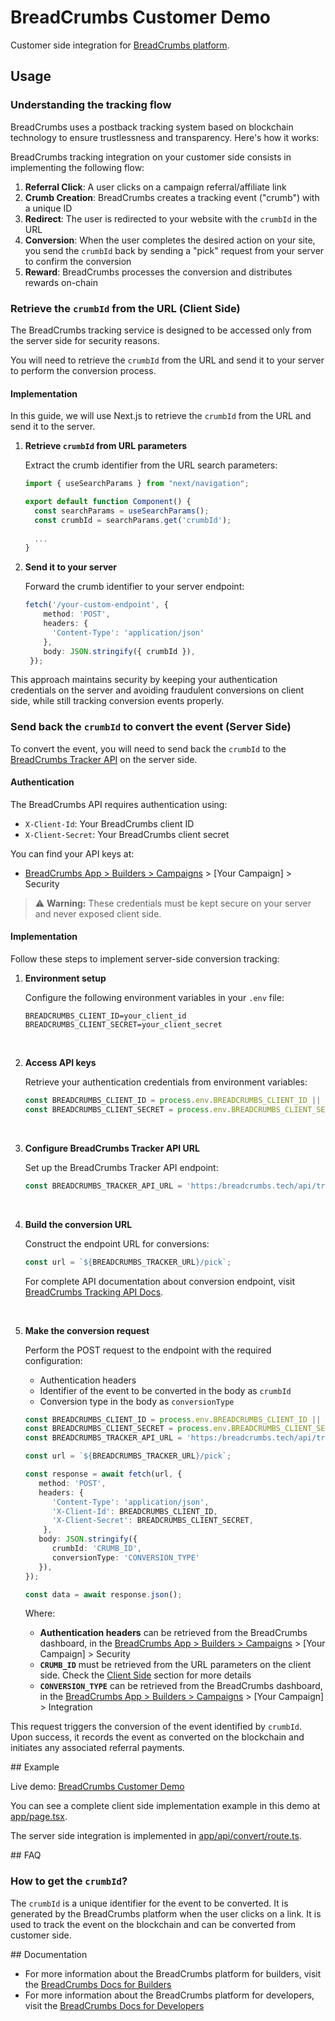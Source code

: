 # BreadCrumbs Customer Demo

Customer side integration for [BreadCrumbs platform](https://bread-crumbs.tech/).

## Usage

### Understanding the tracking flow

BreadCrumbs uses a postback tracking system based on blockchain technology to ensure trustlessness and transparency. Here's how it works:

BreadCrumbs tracking integration on your customer side consists in implementing the following flow:

1. **Referral Click**: A user clicks on a campaign referral/affiliate link
2. **Crumb Creation**: BreadCrumbs creates a tracking event ("crumb") with a unique ID
3. **Redirect**: The user is redirected to your website with the `crumbId` in the URL
4. **Conversion**: When the user completes the desired action on your site, you send the `crumbId` back by sending a "pick" request from your server to confirm the conversion
5. **Reward**: BreadCrumbs processes the conversion and distributes rewards on-chain

### Retrieve the `crumbId` from the URL (Client Side)

The BreadCrumbs tracking service is designed to be accessed only from the server side for security reasons.

You will need to retrieve the `crumbId` from the URL and send it to your server to perform the conversion process.

#### Implementation

In this guide, we will use Next.js to retrieve the `crumbId` from the URL and send it to the server.

1. **Retrieve `crumbId` from URL parameters**

   Extract the crumb identifier from the URL search parameters:

   ```typescript
   import { useSearchParams } from "next/navigation";
   
   export default function Component() {
     const searchParams = useSearchParams();
     const crumbId = searchParams.get('crumbId');
     
     ...
   }
   ```

2. **Send it to your server**

   Forward the crumb identifier to your server endpoint:

   ```typescript
   fetch('/your-custom-endpoint', {
       method: 'POST',
       headers: {
         'Content-Type': 'application/json'
       },
       body: JSON.stringify({ crumbId }),
    });
   ```

This approach maintains security by keeping your authentication credentials on the server and avoiding fraudulent conversions on client side, while still tracking conversion events properly.

### Send back the `crumbId` to convert the event (Server Side)

To convert the event, you will need to send back the `crumbId` to the [BreadCrumbs Tracker API](https://bread-crumbs.tech/api/docs) on the server side.

#### Authentication

The BreadCrumbs API requires authentication using:

- `X-Client-Id`: Your BreadCrumbs client ID
- `X-Client-Secret`: Your BreadCrumbs client secret

You can find your API keys at:

- [BreadCrumbs App > Builders > Campaigns](https://bread-crumbs.tech/app/advertisers/campaigns) > [Your Campaign] > Security

> ⚠️ **Warning:** These credentials must be kept secure on your server and never exposed client side.

#### Implementation

Follow these steps to implement server-side conversion tracking:

1. **Environment setup**

   Configure the following environment variables in your `.env` file:

   ```
   BREADCRUMBS_CLIENT_ID=your_client_id
   BREADCRUMBS_CLIENT_SECRET=your_client_secret
   ```

   <br />

2. **Access API keys**

   Retrieve your authentication credentials from environment variables:

   ```typescript
   const BREADCRUMBS_CLIENT_ID = process.env.BREADCRUMBS_CLIENT_ID || '';
   const BREADCRUMBS_CLIENT_SECRET = process.env.BREADCRUMBS_CLIENT_SECRET || '';
   ```

   <br />

3. **Configure BreadCrumbs Tracker API URL**

   Set up the BreadCrumbs Tracker API endpoint:

   ```typescript
   const BREADCRUMBS_TRACKER_API_URL = 'https:/breadcrumbs.tech/api/tracker/v1';
   ```
   <br />

4. **Build the conversion URL**

   Construct the endpoint URL for conversions:

   ```typescript
   const url = `${BREADCRUMBS_TRACKER_URL}/pick`;
   ```

   For complete API documentation about conversion endpoint, visit [BreadCrumbs Tracking API Docs](https://bread-crumbs.tech/api/docs#/Tracker/pickCrumb).
   
   <br />

5. **Make the conversion request**

   Perform the POST request to the endpoint with the required configuration:
   - Authentication headers
   - Identifier of the event to be converted in the body as `crumbId`
   - Conversion type in the body as `conversionType`

   ```typescript
   const BREADCRUMBS_CLIENT_ID = process.env.BREADCRUMBS_CLIENT_ID || '';
   const BREADCRUMBS_CLIENT_SECRET = process.env.BREADCRUMBS_CLIENT_SECRET || '';
   const BREADCRUMBS_TRACKER_API_URL = 'https:/breadcrumbs.tech/api/tracker/v1';

   const url = `${BREADCRUMBS_TRACKER_URL}/pick`;

   const response = await fetch(url, {
      method: 'POST',
      headers: {
         'Content-Type': 'application/json',
         'X-Client-Id': BREADCRUMBS_CLIENT_ID,
         'X-Client-Secret': BREADCRUMBS_CLIENT_SECRET,
       },
      body: JSON.stringify({ 
         crumbId: 'CRUMB_ID',
         conversionType: 'CONVERSION_TYPE'
      }),
   });

   const data = await response.json();
   ```

   Where:
   - **Authentication headers** can be retrieved from the BreadCrumbs dashboard, in the [BreadCrumbs App > Builders > Campaigns](https://bread-crumbs.tech/app/advertisers/campaigns) > [Your Campaign] > Security
   - **`CRUMB_ID`** must be retrieved from the URL parameters on the client side. Check the [Client Side](#client-side) section for more details
   - **`CONVERSION_TYPE`** can be retrieved from the BreadCrumbs dashboard, in the [BreadCrumbs App > Builders > Campaigns](https://bread-crumbs.tech/app/advertisers/campaigns) > [Your Campaign] > Integration

This request triggers the conversion of the event identified by `crumbId`. Upon success, it records the event as converted on the blockchain and initiates any associated referral payments.

## Example

Live demo: [BreadCrumbs Customer Demo](breadcrumbs-customer-demo.vercel.app)

You can see a complete client side implementation example in this demo at [app/page.tsx](./app/page.tsx).

The server side integration is implemented in [app/api/convert/route.ts](./app/api/convert/route.ts). 

## FAQ

### How to get the `crumbId`?

The `crumbId` is a unique identifier for the event to be converted. It is generated by the BreadCrumbs platform when the user clicks on a link. It is used to track the event on the blockchain and can be converted from customer side.

## Documentation

- For more information about the BreadCrumbs platform for builders, visit the [BreadCrumbs Docs for Builders](https://bread-crumbs.tech/docs/builders)
- For more information about the BreadCrumbs platform for developers, visit the [BreadCrumbs Docs for Developers](https://bread-crumbs.tech/docs/developers)